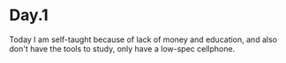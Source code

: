 # Day.1
Today I am self-taught because of lack of money and education, and also don't have the tools to study, only have a low-spec cellphone.
